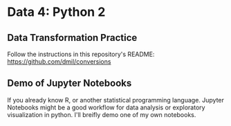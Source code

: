 # Data 4: Python 2

## Data Transformation Practice

Follow the instructions in this repository's README: https://github.com/dmil/conversions

## Demo of Jupyter Notebooks

If you already know R, or another statistical programming language. Jupyter Notebooks might be a good workflow for data analysis or exploratory visualization in python. I'll breifly demo one of my own notebooks.
